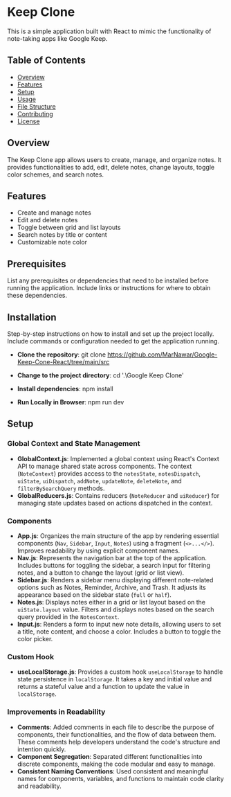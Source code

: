 # Keep Clone

This is a simple application built with React to mimic the functionality of note-taking apps like Google Keep.

## Table of Contents

- [Overview](#overview)
- [Features](#features)
- [Setup](#setup)
- [Usage](#usage)
- [File Structure](#file-structure)
- [Contributing](#contributing)
- [License](#license)

## Overview

The Keep Clone app allows users to create, manage, and organize notes. It provides functionalities to add, edit, delete notes, change layouts, toggle color schemes, and search notes.

## Features

- Create and manage notes
- Edit and delete notes
- Toggle between grid and list layouts
- Search notes by title or content
- Customizable note color


## Prerequisites

List any prerequisites or dependencies that need to be installed before running the application. Include links or instructions for where to obtain these dependencies.

## Installation

Step-by-step instructions on how to install and set up the project locally. Include commands or configuration needed to get the application running.

- **Clone the repository**: git clone https://github.com/MarNawar/Google-Keep-Cone-React/tree/main/src

- **Change to the project directory**: cd '.\Google Keep Clone\'

- **Install dependencies**: npm install

- **Run Locally in Browser**: npm run dev

## Setup

### Global Context and State Management
- **GlobalContext.js**: Implemented a global context using React's Context API to manage shared state across components. The context (`NoteContext`) provides access to the `notesState`, `notesDispatch`, `uiState`, `uiDispatch`, `addNote`, `updateNote`, `deleteNote`, and `filterBySearchQuery` methods. 
- **GlobalReducers.js**: Contains reducers (`NoteReducer` and `uiReducer`) for managing state updates based on actions dispatched in the context.

### Components

- **App.js**: Organizes the main structure of the app by rendering essential components (`Nav`, `Sidebar`, `Input`, `Notes`) using a fragment (`<>...</>`). Improves readability by using explicit component names.
- **Nav.js**: Represents the navigation bar at the top of the application. Includes buttons for toggling the sidebar, a search input for filtering notes, and a button to change the layout (grid or list view).
- **Sidebar.js**: Renders a sidebar menu displaying different note-related options such as Notes, Reminder, Archive, and Trash. It adjusts its appearance based on the sidebar state (`full` or `half`).
- **Notes.js**: Displays notes either in a grid or list layout based on the `uiState.layout` value. Filters and displays notes based on the search query provided in the `NotesContext`.
- **Input.js**: Renders a form to input new note details, allowing users to set a title, note content, and choose a color. Includes a button to toggle the color picker.

### Custom Hook

- **useLocalStorage.js**: Provides a custom hook `useLocalStorage` to handle state persistence in `localStorage`. It takes a key and initial value and returns a stateful value and a function to update the value in `localStorage`.

### Improvements in Readability

- **Comments**: Added comments in each file to describe the purpose of components, their functionalities, and the flow of data between them. These comments help developers understand the code's structure and intention quickly.
- **Component Segregation**: Separated different functionalities into discrete components, making the code modular and easy to manage.
- **Consistent Naming Conventions**: Used consistent and meaningful names for components, variables, and functions to maintain code clarity and readability.

